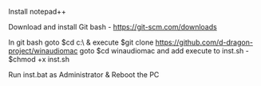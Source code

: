 Install notepad++  

Download and install Git bash - https://git-scm.com/downloads

In git bash goto $cd c:\ & execute $git clone https://github.com/d-dragon-project/winaudiomac
goto $cd winaudiomac and add execute to inst.sh - $chmod +x inst.sh





Run inst.bat as Administrator & Reboot the PC
